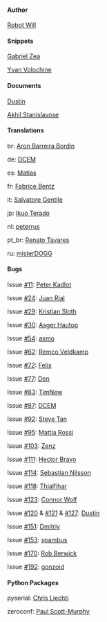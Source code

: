 #### Author
[Robot Will](https://github.com/Robot-Will)


#### Snippets
[Gabriel Zea](https://github.com/z3a)

[Yvan Volochine](https://github.com/gusano)


#### Documents
[Dustin](https://github.com/mannkind)

[Akhil Stanislavose](https://github.com/akhilstanislavose)


#### Translations
br: [Aron Barreira Bordin](https://github.com/aron-bordin)

de: [DCEM](https://github.com/DCEM)

es: [Matias](https://github.com/matiaslauriti)

fr: [Fabrice Bentz](https://github.com/fbentz)

it: [Salvatore Gentile](https://github.com/SalGnt)

jp: [Ikuo Terado](https://github.com/eqot)

nl: [peterrus](https://github.com/peterrus)

pt_br: [Renato Tavares](https://github.com/RenatoTavares)

ru: [misterDOGG](https://github.com/misterDOGG)


#### Bugs
Issue [#11](https://github.com/Robot-Will/Stino/pull/11): [Peter Kadlot](https://github.com/daralthus)

Issue [#24](https://github.com/Robot-Will/Stino/pull/24): [Juan Rial](https://github.com/jrial)

Issue [#29](https://github.com/Robot-Will/Stino/pull/29): [Kristian Sloth](https://github.com/Lauszus)

Issue [#30](https://github.com/Robot-Will/Stino/pull/30): [Asger Hautop](https://github.com/Tyilo)

Issue [#54](https://github.com/Robot-Will/Stino/pull/54): [axmo](https://github.com/axmo)

Issue [#62](https://github.com/Robot-Will/Stino/pull/62): [Remco Veldkamp](https://github.com/remcoder)

Issue [#72](https://github.com/Robot-Will/Stino/pull/72): [Felix](https://github.com/dharma-guardian)

Issue [#77](https://github.com/Robot-Will/Stino/pull/77): [Den](https://github.com/den9)

Issue [#83](https://github.com/Robot-Will/Stino/pull/83): [TimNew](https://github.com/timnew)

Issue [#87](https://github.com/Robot-Will/Stino/pull/87): [DCEM](https://github.com/DCEM)

Issue [#92](https://github.com/Robot-Will/Stino/pull/92): [Steve Tan](https://github.com/SteveTan86)

Issue [#95](https://github.com/Robot-Will/Stino/pull/95): [Mattia Rossi](https://github.com/mattiarossi)

Issue [#103](https://github.com/Robot-Will/Stino/pull/103): [Zenz](https://github.com/zenz)

Issue [#111](https://github.com/Robot-Will/Stino/pull/111): [Hector Bravo](https://github.com/HectorBravo)

Issue [#114](https://github.com/Robot-Will/Stino/pull/114): [Sebastian Nilsson](https://github.com/sebnil)

Issue [#118](https://github.com/Robot-Will/Stino/pull/118): [Thialfihar](https://github.com/thialfihar)

Issue [#123](https://github.com/Robot-Will/Stino/pull/123): [Connor Wolf](https://github.com/fake-name)

Issue [#120](https://github.com/Robot-Will/Stino/pull/120) & [#121](https://github.com/Robot-Will/Stino/pull/121) & [#127](https://github.com/Robot-Will/Stino/pull/127): [Dustin](https://github.com/mannkind)

Issue [#151](https://github.com/Robot-Will/Stino/pull/151): [Dmitriy](https://github.com/DimonSE)

Issue [#153](https://github.com/Robot-Will/Stino/pull/153): [spambus](https://github.com/spambus)

Issue [#170](https://github.com/Robot-Will/Stino/pull/170): [Rob Berwick](https://github.com/robberwick)

Issue [#192](https://github.com/Robot-Will/Stino/pull/192): [gonzoid](https://github.com/gonzoid)


#### Python Packages
pyserial: [Chris Liechti](https://pypi.python.org/pypi/pyserial)

zeroconf: [Paul Scott-Murphy](https://github.com/paulsm/pyzeroconf)
